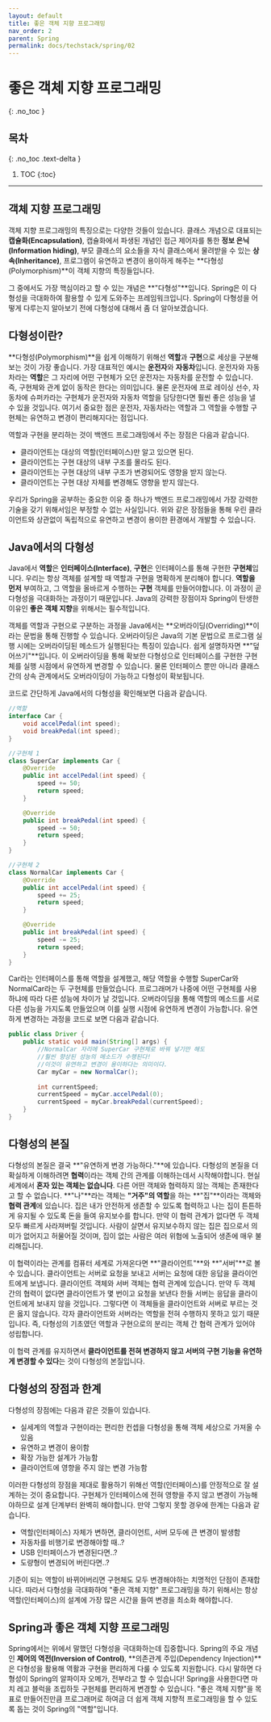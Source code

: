 ```yaml
---
layout: default
title: 좋은 객체 지향 프로그래밍
nav_order: 2
parent: Spring
permalink: docs/techstack/spring/02
---
```


# 좋은 객체 지향 프로그래밍   
{: .no_toc }

## 목차
{: .no_toc .text-delta }

1. TOC
{:toc}

---

## 객체 지향 프로그래밍
객체 지향 프로그래밍의 특징으로는 다양한 것들이 있습니다. 클래스 개념으로 대표되는 **캡슐화(Encapsulation)**, 캡슐화에서 파생된 개념인 접근 제어자를 통한 **정보 은닉(Information hiding)**, 부모 클래스의 요소들을 자식 클래스에서 물려받을 수 있는 **상속(Inheritance)**, 프로그램이 유연하고 변경이 용이하게 해주는 **다형성(Polymorphism)**이 객체 지향의 특징들입니다.

그 중에서도 가장 핵심이라고 할 수 있는 개념은 **"다형성"**입니다. Spring은 이 다형성을 극대화하여 활용할 수 있게 도와주는 프레임워크입니다. Spring이 다형성을 어떻게 다루는지 알아보기 전에 다형성에 대해서 좀 더 알아보겠습니다.

## 다형성이란?
**다형성(Polymorphism)**을 쉽게 이해하기 위해선 **역할**과 **구현**으로 세상을 구분해보는 것이 가장 좋습니다. 가장 대표적인 예시는 **운전자**와 **자동차**입니다. 운전자와 자동차라는 **역할**은 그 자리에 어떤 구현체가 오던 운전자는 자동차를 운전할 수 있습니다. 즉, 구현체와 관계 없이 동작은 한다는 의미입니다. 물론 운전자에 프로 레이싱 선수, 자동차에 슈퍼카라는 구현체가 운전자와 자동차 역할을 담당한다면 훨씬 좋은 성능을 낼 수 있을 것입니다. 여기서 중요한 점은 운전자, 자동차라는 역할과 그 역할을 수행할 구현체는 유연하고 변경이 편리해지다는 점입니다.

역할과 구현을 분리하는 것이 백엔드 프로그래밍에서 주는 장점은 다음과 같습니다.

* 클라이언트는 대상의 역할(인터페이스)만 알고 있으면 된다.
* 클라이언트는 구현 대상의 내부 구조를 몰라도 된다.
* 클라이언트는 구현 대상의 내부 구조가 변경되어도 영향을 받지 않는다.
* 클라이언트는 구현 대상 자체를 변경해도 영향을 받지 않는다.

우리가 Spring을 공부하는 중요한 이유 중 하나가 백엔드 프로그래밍에서 가장 강력한 기술을 갖기 위해서임은 부정할 수 없는 사실입니다. 위와 같은 장점들을 통해 우린 클라이언트와 상관없이 독립적으로 유연하고 변경이 용이한 환경에서 개발할 수 있습니다.

## Java에서의 다형성
Java에서 **역할**은 **인터페이스(Interface)**, **구현**은 인터페이스를 통해 구현한 **구현체**입니다. 우리는 항상 객체를 설계할 때 역할과 구현을 명확하게 분리해야 합니다. **역할을 먼저** 부여하고, 그 역할을 올바르게 수행하는 **구현** 객체를 만들어야합니다. 이 과정이 곧 다형성을 극대화하는 과정이기 때문입니다. Java의 강력한 장점이자 Spring이 탄생한 이유인 **좋은 객체 지향**을 위해서는 필수적입니다.

객체를 역할과 구현으로 구분하는 과정을 Java에서는 **오버라이딩(Overriding)**이라는 문법을 통해 진행할 수 있습니다. 오버라이딩은 Java의 기본 문법으로 프로그램 실행 시에는 오버라이딩된 메소드가 실행된다는 특징이 있습니다. 쉽게 설명하자면 **"덮어쓰기"**입니다. 이 오버라이딩을 통해 확보한 다형성으로 인터페이스를 구현한 구현체를 실행 시점에서 유연하게 변경할 수 있습니다. 물론 인터페이스 뿐만 아니라 클래스 간의 상속 관계에서도 오버라이딩이 가능하고 다형성이 확보됩니다.

코드로 간단하게 Java에서의 다형성을 확인해보면 다음과 같습니다.

```java
//역할
interface Car {
    void accelPedal(int speed);
    void breakPedal(int speed);
}

//구현체 1
class SuperCar implements Car {
    @Override
    public int accelPedal(int speed) {
        speed += 50;
        return speed;
    }

    @Override
    public int breakPedal(int speed) {
        speed -= 50;
        return speed;
    }
}

//구현체 2
class NormalCar implements Car {
    @Override
    public int accelPedal(int speed) {
        speed += 25;
        return speed;
    }

    @Override
    public int breakPedal(int speed) {
        speed -= 25;
        return speed;
    }
}
```

Car라는 인터페이스를 통해 역할을 설계했고, 해당 역할을 수행할 SuperCar와 NormalCar라는 두 구현체를 만들었습니다. 프로그래머가 나중에 어떤 구현체를 사용하냐에 따라 다른 성능에 차이가 날 것입니다. 오버라이딩을 통해 역할의 메소드를 서로 다른 성능을 가지도록 만들었으며 이를 실행 시점에 유연하게 변경이 가능합니다. 유연하게 변경하는 과정을 코드로 보면 다음과 같습니다.

```java
public class Driver {
    public static void main(String[] args) {
        //NormalCar 자리에 SuperCar 구현체로 바꿔 넣기만 해도
        //훨씬 향상된 성능의 메소드가 수행된다!
        //이것이 유연하고 변경이 용이하다는 의미이다.
        Car myCar = new NormalCar();
        
        int currentSpeed;
        currentSpeed = myCar.accelPedal(0);
        currentSpeed = myCar.breakPedal(currentSpeed);
    }
}
```

## 다형성의 본질
다형성의 본질은 결국 **"유연하게 변경 가능하다."**에 있습니다. 다형성의 본질을 더 확실하게 이해하려면 **협력**이라는 객체 간의 관계를 이해하는데서 시작해야합니다. 현실 세계에서 **혼자 있는 객체는 없습니다**. 다른 어떤 객체와 협력하지 않는 객체는 존재한다고 할 수 없습니다. **"나"**라는 객체는 **"거주"의 역할**을 하는 **"집"**이라는 객체와 **협력 관계**에 있습니다. 집은 내가 안전하게 생존할 수 있도록 협력하고 나는 집이 튼튼하게 유지될 수 있도록 돈을 들여 유지보수를 합니다. 만약 이 협력 관계가 없다면 두 객체 모두 빠르게 사라져버릴 것입니다. 사람이 살면서 유지보수하지 않는 집은 집으로서 의미가 없어지고 허물어질 것이며, 집이 없는 사람은 여러 위협에 노출되어 생존에 매우 불리해집니다.

이 협력이라는 관계를 컴퓨터 세계로 가져온다면 **"클라이언트"**와 **"서버"**로 볼 수 있습니다. 클라이언트는 서버로 요청을 보내고 서버는 요청에 대한 응답을 클라이언트에게 보냅니다. 클라이언트 객체와 서버 객체는 협력 관계에 있습니다. 만약 두 객체 간의 협력이 없다면 클라이언트가 몇 번이고 요청을 보낸다 한들 서버는 응답을 클라이언트에게 보내지 않을 것입니다. 그렇다면 이 객체들을 클라이언트와 서버로 부르는 것은 옳지 않습니다. 각자 클라이언트와 서버라는 역할을 전혀 수행하지 못하고 있기 때문입니다. 즉, 다형성의 기초였던 역할과 구현으로의 분리는 객체 간 협력 관계가 있어야 성립합니다.

이 협력 관계를 유지하면서 **클라이언트를 전혀 변경하지 않고 서버의 구현 기능을 유연하게 변경할 수 있다**는 것이 다형성의 본질입니다.

## 다형성의 장점과 한계
다형성의 장점에는 다음과 같은 것들이 있습니다.

* 실세계의 역할과 구현이라는 편리한 컨셉을 다형성을 통해 객체 세상으로 가져올 수 있음
* 유연하고 변경이 용이함
* 확장 가능한 설계가 가능함
* 클라이언트에 영향을 주지 않는 변경 가능함

이러한 다형성의 장점을 제대로 활용하기 위해선 역할(인터페이스)를 안정적으로 잘 설계하는 것이 중요합니다. 구현체가 인터페이스에 전혀 영향을 주지 않고 변경이 가능해야하므로 설계 단계부터 완벽히 해야합니다. 만약 그렇지 못할 경우에 한계는 다음과 같습니다.

* 역할(인터페이스) 자체가 변하면, 클라이언트, 서버 모두에 큰 변경이 발생함
* 자동차를 비행기로 변경해야할 때..?
* USB 인터페이스가 변경된다면..?
* 도량형이 변경되어 버린다면..?

기준이 되는 역할이 바뀌어버리면 구현체도 모두 변경해야하는 치명적인 단점이 존재합니다. 따라서 다형성을 극대화하여 "좋은 객체 지향" 프로그래밍을 하기 위해서는 항상 역할(인터페이스)의 설계에 가장 많은 시간을 들여 변경을 최소화 해야합니다.

## Spring과 좋은 객체 지향 프로그래밍
Spring에서는 위에서 말했던 다형성을 극대화하는데 집중합니다. Spring의 주요 개념인 **제어의 역전(Inversion of Control)**, **의존관계 주입(Dependency Injection)**은 다형성을 활용해 역활과 구현을 편리하게 다룰 수 있도록 지원합니다. 다시 말하면 다형성이 Spring의 알파이자 오메가, 전부라고 할 수 있습니다! Spring을 사용한다면 마치 레고 블럭을 조립하듯 구현체를 편리하게 변경할 수 있습니다. "좋은 객체 지향"을 목표로 만들어진만큼 프로그래머로 하여금 더 쉽게 객체 지향적 프로그래밍을 할 수 있도록 돕는 것이 Spring의 "역할"입니다.
